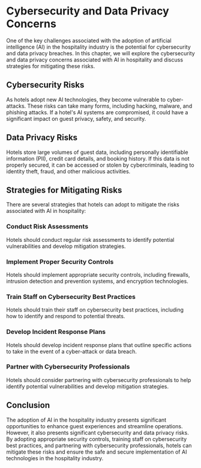 Cybersecurity and Data Privacy Concerns
=====================================================================================================

One of the key challenges associated with the adoption of artificial intelligence (AI) in the hospitality industry is the potential for cybersecurity and data privacy breaches. In this chapter, we will explore the cybersecurity and data privacy concerns associated with AI in hospitality and discuss strategies for mitigating these risks.

Cybersecurity Risks
-------------------

As hotels adopt new AI technologies, they become vulnerable to cyber-attacks. These risks can take many forms, including hacking, malware, and phishing attacks. If a hotel's AI systems are compromised, it could have a significant impact on guest privacy, safety, and security.

Data Privacy Risks
------------------

Hotels store large volumes of guest data, including personally identifiable information (PII), credit card details, and booking history. If this data is not properly secured, it can be accessed or stolen by cybercriminals, leading to identity theft, fraud, and other malicious activities.

Strategies for Mitigating Risks
-------------------------------

There are several strategies that hotels can adopt to mitigate the risks associated with AI in hospitality:

### Conduct Risk Assessments

Hotels should conduct regular risk assessments to identify potential vulnerabilities and develop mitigation strategies.

### Implement Proper Security Controls

Hotels should implement appropriate security controls, including firewalls, intrusion detection and prevention systems, and encryption technologies.

### Train Staff on Cybersecurity Best Practices

Hotels should train their staff on cybersecurity best practices, including how to identify and respond to potential threats.

### Develop Incident Response Plans

Hotels should develop incident response plans that outline specific actions to take in the event of a cyber-attack or data breach.

### Partner with Cybersecurity Professionals

Hotels should consider partnering with cybersecurity professionals to help identify potential vulnerabilities and develop mitigation strategies.

Conclusion
----------

The adoption of AI in the hospitality industry presents significant opportunities to enhance guest experiences and streamline operations. However, it also presents significant cybersecurity and data privacy risks. By adopting appropriate security controls, training staff on cybersecurity best practices, and partnering with cybersecurity professionals, hotels can mitigate these risks and ensure the safe and secure implementation of AI technologies in the hospitality industry.
